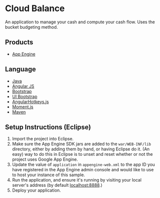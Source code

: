 Cloud Balance
=============

An application to manage your cash and compute your cash flow.  Uses the bucket budgeting method. 


## Products
- [App Engine][1]

## Language
- [Java][2]
- [Angular JS][4]
- [Bootstrap][5]
- [UI Bootstrap][8]
- [AngularHotkeys.js][6]
- [Moment.js][7]
- [Maven][9]


## Setup Instructions (Eclipse)
1. Import the project into Eclipse.
1. Make sure the App Engine SDK jars are added to the `war/WEB-INF/lib`
   directory, either by adding them by hand, or having Eclipse do it. (An easy)
   way to do this in Eclipse is to unset and reset whether or not the project
   uses Google App Engine.
1. Update the value of `application` in `appengine-web.xml` to the app ID you
   have registered in the App Engine admin console and would like to use to host
   your instance of this sample.
1. Run the application, and ensure it's running by visiting your local server's
   address (by default [localhost:8888][3].)
1. Deploy your application.



[1]: https://developers.google.com/appengine
[2]: http://java.com/en/
[3]: https://localhost:8888/
[4]: https://angularjs.org/
[5]: http://getbootstrap.com/2.3.2/
[6]: http://chieffancypants.github.io/angular-hotkeys/
[7]: http://momentjs.com/
[8]: http://angular-ui.github.io/bootstrap/
[9]: http://maven.apache.org/
